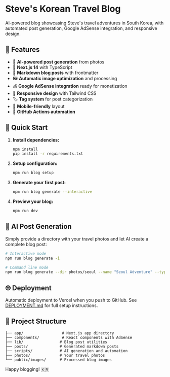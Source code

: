 # Steve's Korean Travel Blog

AI-powered blog showcasing Steve's travel adventures in South Korea, with automated post generation, Google AdSense integration, and responsive design.

## 🚀 Features

- 🤖 **AI-powered post generation** from photos
- 🚀 **Next.js 14** with TypeScript
- 📝 **Markdown blog posts** with frontmatter
- 🖼️ **Automatic image optimization** and processing
- 💰 **Google AdSense integration** ready for monetization
- 🎨 **Responsive design** with Tailwind CSS
- 🏷️ **Tag system** for post categorization
- 📱 **Mobile-friendly** layout
- 🔄 **GitHub Actions automation**

## 🎯 Quick Start

1. **Install dependencies:**
   ```bash
   npm install
   pip install -r requirements.txt
   ```

2. **Setup configuration:**
   ```bash
   npm run blog setup
   ```

3. **Generate your first post:**
   ```bash
   npm run blog generate --interactive
   ```

4. **Preview your blog:**
   ```bash
   npm run dev
   ```

## 🤖 AI Post Generation

Simply provide a directory with your travel photos and let AI create a complete blog post:

```bash
# Interactive mode
npm run blog generate -i

# Command line mode  
npm run blog generate --dir photos/seoul --name "Seoul Adventure" --type travel-guide
```

## 🌐 Deployment

Automatic deployment to Vercel when you push to GitHub. See [DEPLOYMENT.md](DEPLOYMENT.md) for full setup instructions.

## 📁 Project Structure

```
├── app/                 # Next.js app directory
├── components/          # React components with AdSense
├── lib/                # Blog post utilities
├── posts/              # Generated markdown posts
├── scripts/            # AI generation and automation
├── photos/             # Your travel photos
└── public/images/      # Processed blog images
```

Happy blogging! 🇰🇷

